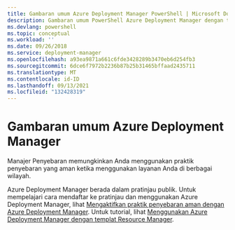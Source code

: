 ```yaml
---
title: Gambaran umum Azure Deployment Manager PowerShell | Microsoft Docs
description: Gambaran umum PowerShell Azure Deployment Manager dengan tautan ke penginstalan dan konfigurasi.
ms.devlang: powershell
ms.topic: conceptual
ms.workload: ''
ms.date: 09/26/2018
ms.service: deployment-manager
ms.openlocfilehash: a93ea9871a661c6fde3428289b3470eb6d254fb3
ms.sourcegitcommit: 6dce6f7972b2236b87b25b31465bffaad2435711
ms.translationtype: MT
ms.contentlocale: id-ID
ms.lasthandoff: 09/13/2021
ms.locfileid: "132428319"
---
```

# <a name="overview-of-azure-deployment-manager"></a>Gambaran umum Azure Deployment Manager

Manajer Penyebaran memungkinkan Anda menggunakan praktik penyebaran yang aman ketika menggunakan layanan Anda di berbagai wilayah.

Azure Deployment Manager berada dalam pratinjau publik. Untuk mempelajari cara mendaftar ke pratinjau dan menggunakan Azure Deployment Manager, lihat [Mengaktifkan praktik penyebaran aman dengan Azure Deployment Manager](/azure/azure-resource-manager/deployment-manager-overview). Untuk tutorial, lihat [Menggunakan Azure Deployment Manager dengan templat Resource Manager](/azure/azure-resource-manager/deployment-manager-tutorial).